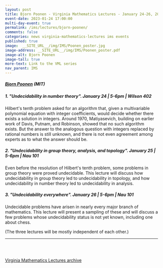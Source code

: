 ```yaml
---
layout: post
title: Bjorn Poonen - Virginia Mathematics Lectures - January 24-26, 2023
event-date: 2023-01-24 17:00:00
multi-day-event: true
permalink: /ims/lectures/bjorn-poonen/
comments: false
categories: news virginia-mathematics-lectures ims events
published: true
image:  __SITE_URL__/img/IMS/Poonen_poster.jpg
image-address: __SITE_URL__/img/IMS/Poonen_poster.pdf
image-alt: Bjorn Poonen
image-tall: true
more-text: Link to the VML series
nav_parent: IMS
---
```


<h5 class="mt-1 mb-4"><a href="https://math.mit.edu/~poonen/">Bjorn Poonen</a> (MIT)</h5>

##### 1. "Undecidability in number theory". January 24 | 5-6pm | Wilson 402

Hilbert's tenth problem asked for an algorithm that, given a multivariable polynomial equation with integer coefficients, would decide whether there exists a solution in integers.  Around 1970, Matiyasevich, building on earlier work of Davis, Putnam, and Robinson, showed that no such algorithm exists.  But the answer to the analogous question with integers replaced by rational numbers is still unknown, and there is not even agreement among experts as to what the answer should be.

##### 2. "Undecidability in group theory, analysis, and topology". January 25 | 5-6pm | Nau 101

Even before the resolution of Hilbert's tenth problem, some problems in group theory were proved undecidable.  This lecture will discuss how undecidability in group theory led to undecidability in topology, and how undecidability in number theory led to undecidability in analysis.

##### 3. "Undecidability everywhere". January 26 | 5-6pm | Nau 101

Undecidable problems have arisen in nearly every major branch of mathematics.  This lecture will present a sampling of these and will discuss a few problems whose undecidability status is not yet known, including one about chess.

(The three lectures will be mostly independent of each other.)

<!--more-->

---

<br><br>

[Virginia Mathematics Lectures archive]({{site.url}}/ims/lectures)
